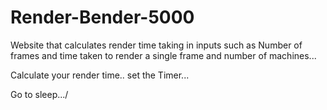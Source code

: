 # Render-Bender-5000
Website that calculates render time taking in inputs such as Number of frames and time taken to render a single frame and number of machines...


Calculate your render time..
set the Timer...

Go to sleep.../
